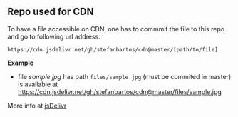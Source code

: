## Repo used for CDN

To have a file accessible on CDN, one has to commmit the file to this repo and go to following url address.

`https://cdn.jsdelivr.net/gh/stefanbartos/cdn@master/[path/to/file]`

**Example**

- file *sample.jpg* has path `files/sample.jpg` (must be commited in master) is available at https://cdn.jsdelivr.net/gh/stefanbartos/cdn@master/files/sample.jpg

More info at [jsDelivr](https://www.jsdelivr.com/?docs=gh)

